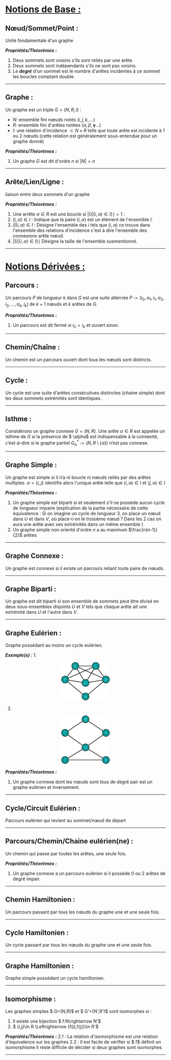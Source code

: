 # <u>Notions de Base :</u>


## Nœud/Sommet/Point :
Unité fondamentale d'un graphe

***Propriétés/Théorèmes :***
1. Deux sommets sont voisins s'ils sont reliés par une arête.
2. Deux sommets sont indépendants s'ils ne sont pas voisins.
3. Le ***degré*** d'un sommet est le nombre d'arêtes incidentes à ce sommet les boucles comptant double.

---
## Graphe :
Un graphe est un triple $G=(N,R,I)$ :
- $N :$ ensemble fini nœuds notés $(i,j,k,\dots)$
- $R :$ ensemble fini d'arêtes notées ($\alpha,\beta,\boldsymbol{\gamma}\dots$)
- $I :$ une relation d'incidence $\subset N\times R$ telle que toute arête est incidente à 1 ou 2 nœuds (cette relation est généralement sous-entendue pour un graphe donné)

***Propriétés/Théorèmes :***
1. Un graphe $G$ est dit d'ordre $n$ si $|N|=n$

---

## Arête/Lien/Ligne :
liaison entre deux sommets d'un graphe

***Propriétés/Théorèmes :***
1. Une arrête $\alpha \in R$ est une boucle si $|\{i|(i,\alpha)\in I\}\mid=1$ :
  1. $(i,\alpha) \in I$ : Indique que la paire $(i,\alpha)$ est un élément de l'ensemble $I$.
  2. $i|(i,\alpha) \in I$ : Désigne l'ensemble des $i$ tels que $(i,\alpha)$ ce trouve dans l'ensemble des relations d'incidence c'est à dire l'ensemble des connexions arête nœud.
  3. $|\{i|(i,\alpha)\in I \} \mid$ Désigne la taille de l'ensemble susmentionné.

---

# <u>Notions Dérivées :</u>

## Parcours :
Un parcours $P$ de longueur $k$ dans $G$ est une suite alternée $P:=(i_{0}, \alpha_{1}, i_{1}, \alpha_{2}, i_{2}, \dots, \alpha_{k}, i_{k})$ de $k+1$ nœuds et $k$ arêtes de $G$.

***Propriétés/Théorèmes :***
1. Un parcours est dit fermé si $i_{0}=i_{k}$ et ouvert sinon.

---

## Chemin/Chaîne :
Un chemin est un parcours ouvert dont tous les nœuds sont distincts.

---

## Cycle :
Un cycle est une suite d'arêtes consécutives distinctes (chaine simple) dont les deux sommets extrémités sont identiques.

---

## Isthme :
Considérons un graphe connexe $G=(N,R)$. Une arête $\alpha \in R$ est appelée un isthme de $G$ si la présence de $ \alpha$ est indispensable à la connexité, c’est-à-dire si le graphe partiel $G_{\alpha}^{*} :=(N,R \setminus \{\alpha \})$ n’est pas connexe.

---

## Graphe Simple :
Un graphe est simple si il n’a ni boucle ni nœuds reliés par des arêtes
multiples. $\alpha=\{i,j\}$ identifie alors l'unique arête telle que $(i,\alpha)\in I$ et $(j,\alpha) \in I$

***Propriétés/Théorèmes :***
1. Un graphe simple est biparti si et seulement s'il ne possède aucun cycle de longueur impaire (explication de la partie nécessaire de cette équivalence : Si on imagine un cycle de longueur 3, on place un nœud dans $U$ et dans $V$, où place-t-on le troisième nœud ? Dans les 2 cas on aura une arête avec ses extrémités dans un même ensemble  )
2.  Un graphe simple non orienté d'ordre $n$ a au maximum $\frac{n(n-1)}{2}$ arêtes

---

## Graphe Connexe :
Un graphe est connexe si il existe un parcours reliant toute paire de nœuds.

---

## Graphe Biparti :
Un graphe est dit biparti si son ensemble de sommets peut être divisé en deux sous-ensembles disjoints $U$ et $V$ tels que chaque arête ait une extrémité dans $U$ et l'autre dans $V$. 

---

## Graphe Eulérien :
Graphe possédant au moins un cycle eulérien.

***Exemple(s) :***
1.
<p style="text-align: center;">
<img src="../assets/bases/eulerien1.png" style="width:30%;height:auto;"/>
</p>




2.
<p style="text-align: center;">
<img src="../assets/bases/eulerien2.png" style="width:30%;height:auto;"/>
</p>
  
***Propriétés/Théorèmes :***
1. Un graphe connexe dont les nœuds sont tous de degré pair est un graphe eulérien et inversement.
---

## Cycle/Circuit Eulérien :
Parcours eulérien qui revient au sommet/nœud de départ

---

## Parcours/Chemin/Chaine eulérien(ne) :
Un chemin qui passe par toutes les arêtes, une seule fois.

***Propriétés/Théorèmes :***
1. Un graphe connexe a un parcours eulérien si il possède 0 ou 2 arêtes de degré impair.

---

## Chemin Hamiltonien :
Un parcours passant par tous les nœuds du graphe une et une seule fois.

---

## Cycle Hamiltonien :
Un cycle passant par tous les nœuds du graphe une et une seule fois.

---

## Graphe Hamiltonien :
Graphe simple possédant un cycle hamiltonien.

---

## Isomorphisme :
Les graphes simples $ G=(N,R)$ et $ G'=(N',R')$ sont isomorphes si : 
1. Il existe une bijection $ f:N\rightarrow N'$
2. $ \{i,j\}\in R \Leftrightarrow \{f(i),f(j)\}\in R'$

***Propriétés/Théorèmes :***
	2.1 : La relation d'isomorphisme est une relation d'équivalence sur les graphes
	2.2 : Il est facile de vérifier si $ f$ définit un isomorphisme Il reste difficile de décider si deux graphes sont isomorphes


---